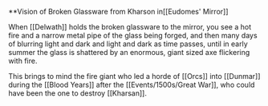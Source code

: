 **Vision of Broken Glassware from Kharson in[[Eudomes' Mirror]]

When [[Delwath]] holds the broken glassware to the mirror, you see a hot fire and a narrow metal pipe of the glass being forged, and then many days of blurring light and dark and light and dark as time passes, until in early summer the glass is shattered by an enormous, giant sized axe flickering with fire. 

This brings to mind the fire giant who led a horde of [[Orcs]] into [[Dunmar]] during the [[Blood Years]] after the [[Events/1500s/Great War]], who could have been the one to destroy [[Kharsan]]. 